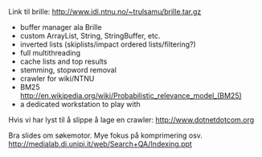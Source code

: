 Link til brille: http://www.idi.ntnu.no/~trulsamu/brille.tar.gz

  * buffer manager ala Brille
  * custom ArrayList, String, StringBuffer, etc.
  * inverted lists (skiplists/impact ordered lists/filtering?)
  * full multithreading
  * cache lists and top results
  * stemming, stopword removal
  * crawler for wiki/NTNU
  * BM25 http://en.wikipedia.org/wiki/Probabilistic_relevance_model_(BM25)
  * a dedicated workstation to play with

Hvis vi har lyst til å slippe å lage en crawler:
http://www.dotnetdotcom.org

Bra slides om søkemotor. Mye fokus på komprimering osv.
http://medialab.di.unipi.it/web/Search+QA/Indexing.ppt
